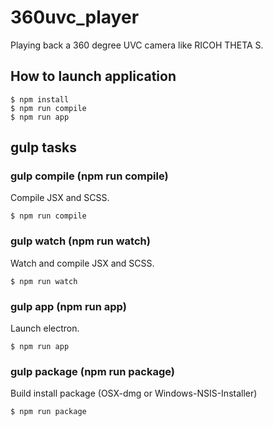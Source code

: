 # 360uvc_player
Playing back a 360 degree UVC camera like RICOH THETA S.


## How to launch application

```
$ npm install
$ npm run compile
$ npm run app
```



## gulp tasks

### gulp compile (npm run compile)

Compile JSX and SCSS.

```
$ npm run compile
```


### gulp watch (npm run watch)

Watch and compile JSX and SCSS.

```
$ npm run watch
```


### gulp app (npm run app)

Launch electron.

```
$ npm run app
```


### gulp package (npm run package)

Build install package (OSX-dmg or Windows-NSIS-Installer)

```
$ npm run package
```
